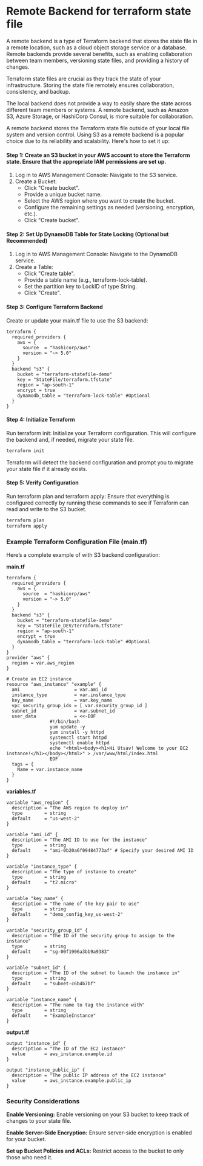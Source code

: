 # Remote Backend for terraform state file

A remote backend is a type of Terraform backend that stores the state file in a remote location, such as a cloud object storage service or a database. Remote backends provide several benefits, such as enabling collaboration between team members, versioning state files, and providing a history of changes.

Terraform state files are crucial as they track the state of your infrastructure. Storing the state file remotely ensures collaboration, consistency, and backup. 

The local backend does not provide a way to easily share the state across different team members or systems. A remote backend, such as Amazon S3, Azure Storage, or HashiCorp Consul, is more suitable for collaboration. 

A remote backend stores the Terraform state file outside of your local file system and version control. Using S3 as a remote backend is a popular choice due to its reliability and scalability. Here's how to set it up:

#### Step 1: Create an S3 bucket in your AWS account to store the Terraform state. Ensure that the appropriate IAM permissions are set up.
1. Log in to AWS Management Console: Navigate to the S3 service.
2. Create a Bucket:
    - Click "Create bucket".
    - Provide a unique bucket name.
    - Select the AWS region where you want to create the bucket.
    - Configure the remaining settings as needed (versioning, encryption, etc.).
    - Click "Create bucket".

#### Step 2: Set Up DynamoDB Table for State Locking (Optional but Recommended)
1. Log in to AWS Management Console: Navigate to the DynamoDB service.
2. Create a Table:
    - Click "Create table".
    - Provide a table name (e.g., terraform-lock-table).
    - Set the partition key to LockID of type String.
    - Click "Create".

#### Step 3: Configure Terraform Backend
Create or update your main.tf file to use the S3 backend:
```hcl
terraform {
  required_providers {
    aws = {
      source  = "hashicorp/aws"
      version = "~> 5.0"
    }
  }
  backend "s3" {
    bucket = "terraform-statefile-demo"
    key = "StateFile/terraform.tfstate"
    region = "ap-south-1"
    encrypt = true    
    dynamodb_table = "terraform-lock-table" #Optional
  }
}
```

#### Step 4: Initialize Terraform
Run terraform init: Initialize your Terraform configuration. This will configure the backend and, if needed, migrate your state file.

```powershell
terraform init
```
Terraform will detect the backend configuration and prompt you to migrate your state file if it already exists.

#### Step 5: Verify Configuration
Run terraform plan and terraform apply: Ensure that everything is configured correctly by running these commands to see if Terraform can read and write to the S3 bucket.
```powershell
terraform plan
terraform apply
```

### Example Terraform Configuration File (main.tf)
Here’s a complete example of with S3 backend configuration:

**main.tf**
```hcl
terraform {
  required_providers {
    aws = {
      source  = "hashicorp/aws"
      version = "~> 5.0"
    }
  }
  backend "s3" {
    bucket = "terraform-statefile-demo"
    key = "StateFile_DEV/terraform.tfstate"
    region = "ap-south-1"
    encrypt = true    
    dynamodb_table = "terraform-lock-table" #Optional
  }
}
provider "aws" {
  region = var.aws_region
}

# Create an EC2 instance
resource "aws_instance" "example" {
  ami                    = var.ami_id
  instance_type          = var.instance_type
  key_name               = var.key_name
  vpc_security_group_ids = [ var.security_group_id ]
  subnet_id              = var.subnet_id
  user_data              = <<-EOF
                #!/bin/bash
                yum update -y
                yum install -y httpd
                systemctl start httpd
                systemctl enable httpd
                echo "<html><body><h1>Hi Utsav! Welcome to your EC2 instance!</h1></body></html>" > /var/www/html/index.html
                EOF
  tags = {
    Name = var.instance_name
  }
}
```

**variables.tf**
```hcl
variable "aws_region" {
  description = "The AWS region to deploy in"
  type        = string
  default     = "us-west-2"
}

variable "ami_id" {
  description = "The AMI ID to use for the instance"
  type        = string
  default     = "ami-0b20a6f09484773af" # Specify your desired AMI ID
}

variable "instance_type" {
  description = "The type of instance to create"
  type        = string
  default     = "t2.micro"
}

variable "key_name" {
  description = "The name of the key pair to use"
  type        = string
  default     = "demo_config_key_us-west-2"
}

variable "security_group_id" {
  description = "The ID of the security group to assign to the instance"
  type        = string
  default     = "sg-00f1906a3bb9a9383"
}

variable "subnet_id" {
  description = "The ID of the subnet to launch the instance in"
  type        = string
  default     = "subnet-c6b4b7bf"
}

variable "instance_name" {
  description = "The name to tag the instance with"
  type        = string
  default     = "ExampleInstance"
}

```

**output.tf**
```hcl
output "instance_id" {
  description = "The ID of the EC2 instance"
  value       = aws_instance.example.id
}

output "instance_public_ip" {
  description = "The public IP address of the EC2 instance"
  value       = aws_instance.example.public_ip
}
```


### Security Considerations
**Enable Versioning:** Enable versioning on your S3 bucket to keep track of changes to your state file.

**Enable Server-Side Encryption:** Ensure server-side encryption is enabled for your bucket.

**Set up Bucket Policies and ACLs:** Restrict access to the bucket to only those who need it.
